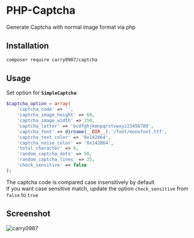 # PHP-Captcha
Generate Captcha with normal image format via php

## Installation
```bash
composer require carry0987/captcha
```

## Usage
Set option for **`SimpleCaptcha`**:
```php
$captcha_option = array(
    'captcha_code' => '',
    'captcha_image_height' => 60,
    'captcha_image_width' => 250,
    'captcha_letter' => 'bcdfghjkmnpqrstvwxyz23456789',
    'captcha_font' => dirname(__DIR__).'/font/monofont.ttf',
    'captcha_text_color' => '0x142864',
    'captcha_noise_color' => '0x142864',
    'total_character' => 6,
    'random_captcha_dots' => 50,
    'random_captcha_lines' => 25,
    'check_sensitive' => false
);
```
The captcha code is compared case insensitively by default  
If you want case sensitive match, update the option `check_sensitive` from `false` to `true`

## Screenshot
![carry0987](https://i.imgur.com/o39C2Lg.png)
